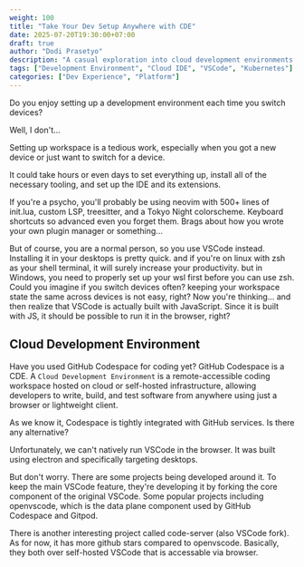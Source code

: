 ```yaml
---
weight: 100
title: "Take Your Dev Setup Anywhere with CDE"
date: 2025-07-20T19:30:00+07:00
draft: true
author: "Dodi Prasetyo"
description: "A casual exploration into cloud development environments and browser-based IDE."
tags: ["Development Environment", "Cloud IDE", "VSCode", "Kubernetes"]
categories: ["Dev Experience", "Platform"]
---
```


Do you enjoy setting up a development environment each time you switch devices?

Well, I don't...

Setting up workspace is a tedious work, especially when you got a new device or just want to switch for a device.
<!--more-->
It could take hours or even days to set everything up, install all of the necessary tooling, and set up the IDE and its extensions.

If you're a psycho, you'll probably be using
neovim with 500+ lines of init.lua, custom LSP, treesitter, and a Tokyo Night colorscheme. Keyboard shortcuts so advanced even you forget them. Brags about how you wrote your own plugin manager or something...

But of course, you are a normal person, so you use VSCode instead.
Installing it in your desktops is pretty quick. and if you're on linux with zsh as your shell terminal, it will surely increase your productivity.
but in Windows, you need to properly set up your wsl first before you can use zsh.
Could you imagine if you switch devices often? keeping your workspace state the same across devices is not easy, right?
Now you're thinking... and then realize that VSCode is actually built with JavaScript.
Since it is built with JS, it should be possible to run it in the browser, right?

## Cloud Development Environment
Have you used GitHub Codespace for coding yet?
GitHub Codespace is a CDE.
A `Cloud Development Environment` is a remote-accessible coding workspace hosted on cloud or self-hosted infrastructure, allowing developers to write, build, and test software from anywhere using just a browser or lightweight client.

As we know it, Codespace is tightly integrated with GitHub services.
Is there any alternative?

Unfortunately, we can't natively run VSCode in the browser. It was built using electron and specifically targeting desktops.

But don't worry. There are some projects being developed around it. To keep the main VSCode feature, they're developing it by forking the core component of the original VSCode. Some popular projects including openvscode, which is the data plane component used by GitHub Codespace and Gitpod.

There is another interesting project called code-server (also VSCode fork). As for now, it has more github stars compared to openvscode.
Basically, they both over self-hosted VSCode that is accessable via browser.
